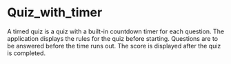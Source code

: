# Quiz_with_timer
A timed quiz is a quiz with a built-in countdown timer for each question. The application displays the rules for the quiz before starting. Questions are to be answered before the time runs out. The score is displayed after the quiz is completed.
